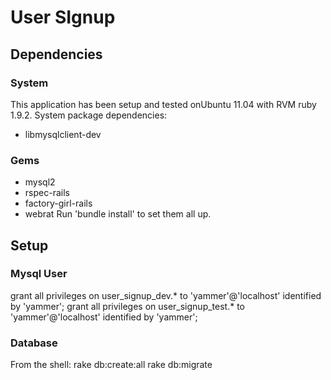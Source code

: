 # User SIgnup

## Dependencies
### System
This application has been setup and tested onUbuntu 11.04
with RVM ruby 1.9.2.
System package dependencies:
* libmysqlclient-dev
### Gems
* mysql2
* rspec-rails
* factory-girl-rails
* webrat
Run 'bundle install' to set them all up.

## Setup

### Mysql User
 grant all privileges on user_signup_dev.* to 'yammer'@'localhost' identified by 'yammer';
 grant all privileges on user_signup_test.* to 'yammer'@'localhost' identified by 'yammer';

### Database
From the shell:
 rake db:create:all
 rake db:migrate

